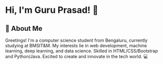 
# Hi, I'm Guru Prasad! 👋


## 🚀 About Me
Greetings! I'm a computer science student from Bengaluru, currently studying at BMSIT&M. My interests lie in web development, machine learning, deep learning, and data science. Skilled in HTML/CSS/Bootstrap and Python/Java. Excited to create and innovate in the tech world. 💻

